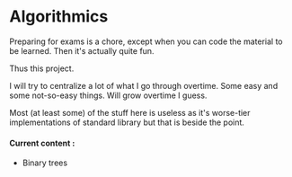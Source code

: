 # Algorithmics

Preparing for exams is a chore, except when you can code the
material to be learned. Then it's actually quite fun.

Thus this project.

I will try to centralize a lot of what I go through overtime.
Some easy and some not-so-easy things. Will grow overtime 
I guess.

Most (at least some) of the stuff here is useless as it's
worse-tier implementations of standard library but that is
beside the point.

#### Current content :
- Binary trees
